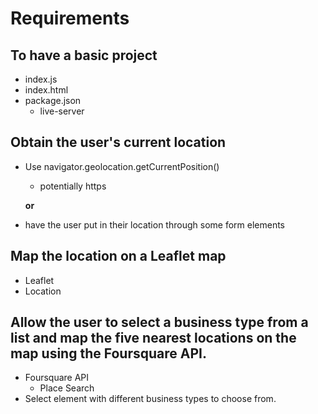 # Requirements

## To have a basic project
- index.js
- index.html
- package.json
    - live-server

## Obtain the user's current location
- Use navigator.geolocation.getCurrentPosition()
    - potentially https

    **or**

- have the user put in their location through some form elements

## Map the location on a Leaflet map
- Leaflet
- Location

## Allow the user to select a business type from a list and map the five nearest locations on the map using the Foursquare API. 
- Foursquare API
    - Place Search
- Select element with different business types to choose from. 


